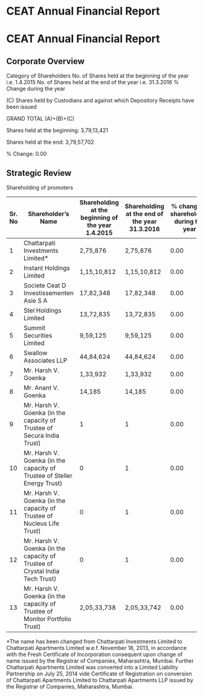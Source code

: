 # CEAT Annual Financial Report

# CEAT Annual Financial Report

## Corporate Overview

Category of Shareholders No. of Shares held at the beginning of the year i.e. 1.4.2015 No. of Shares held at
the end of the year i.e. 31.3.2016 % Change during the year

(C) Shares held by Custodians and against which Depository Receipts have been issued

GRAND TOTAL (A)+(B)+(C)

Shares held at the beginning: 3,79,13,421

Shares held at the end: 3,79,57,702

% Change: 0.00

## Strategic Review

Shareholding of promoters

|Sr. No|Shareholder’s Name|Shareholding at the beginning of the year 1.4.2015|Shareholding at the end of the year 31.3.2016|% change in shareholding during the year|
|---|---|---|---|---|
|1|Chattarpati Investments Limited*|2,75,876|2,75,876|0.00|
|2|Instant Holdings Limited|1,15,10,812|1,15,10,812|0.00|
|3|Societe Ceat D Investissementen Asie S A|17,82,348|17,82,348|0.00|
|4|Stel Holdings Limited|13,72,835|13,72,835|0.00|
|5|Summit Securities Limited|9,59,125|9,59,125|0.00|
|6|Swallow Associates LLP|44,84,624|44,84,624|0.00|
|7|Mr. Harsh V. Goenka|1,33,932|1,33,932|0.00|
|8|Mr. Anant V. Goenka|14,185|14,185|0.00|
|9|Mr. Harsh V. Goenka (in the capacity of Trustee of Secura India Trust)|1|1|0.00|
|10|Mr. Harsh V. Goenka (in the capacity of Trustee of Steller Energy Trust)|0|1|0.00|
|11|Mr. Harsh V. Goenka (in the capacity of Trustee of Nucleus Life Trust)|0|1|0.00|
|12|Mr. Harsh V. Goenka (in the capacity of Trustee of Crystal India Tech Trust)|0|1|0.00|
|13|Mr. Harsh V. Goenka (in the capacity of Trustee of Monitor Portfolio Trust)|2,05,33,738|2,05,33,742|0.00|

*The name has been changed from Chattarpati Investments Limited to Chattarpati Apartments Limited w.e.f.
November 18, 2013, in accordance with the Fresh Certificate of Incorporation consequent upon change of name
issued by the Registrar of Companies, Maharashtra, Mumbai. Further Chattarpati Apartments Limited was converted
into a Limited Liability Partnership on July 25, 2014 vide Certificate of Registration on conversion of
Chattarpati Apartments Limited to Chattarpati Apartments LLP issued by the Registrar of Companies, Maharashtra,
Mumbai.